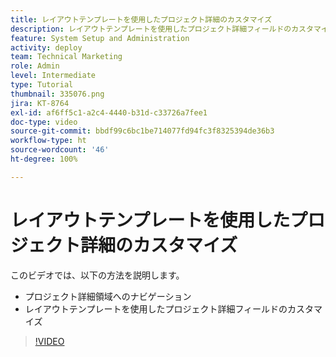 ```yaml
---
title: レイアウトテンプレートを使用したプロジェクト詳細のカスタマイズ
description: レイアウトテンプレートを使用したプロジェクト詳細フィールドのカスタマイズ方法について説明します。
feature: System Setup and Administration
activity: deploy
team: Technical Marketing
role: Admin
level: Intermediate
type: Tutorial
thumbnail: 335076.png
jira: KT-8764
exl-id: af6ff5c1-a2c4-4440-b31d-c33726a7fee1
doc-type: video
source-git-commit: bbdf99c6bc1be714077fd94fc3f8325394de36b3
workflow-type: ht
source-wordcount: '46'
ht-degree: 100%

---
```


# レイアウトテンプレートを使用したプロジェクト詳細のカスタマイズ

このビデオでは、以下の方法を説明します。

* プロジェクト詳細領域へのナビゲーション
* レイアウトテンプレートを使用したプロジェクト詳細フィールドのカスタマイズ

>[!VIDEO](https://video.tv.adobe.com/v/335076/?quality=12&learn=on&enablevpops=1)
